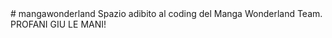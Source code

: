 <html>
<body># mangawonderland
Spazio adibito al coding del <a src="http://mangawonderland.forumcommunity.net">Manga Wonderland Team</a>.
PROFANI GIU LE MANI!
</body>
</html>

